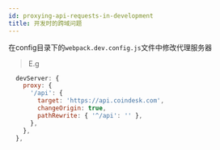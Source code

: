 ```yaml
---
id: proxying-api-requests-in-development
title: 开发时的跨域问题
---
```


在config目录下的`webpack.dev.config.js`文件中修改代理服务器
> E.g

```javascript
  devServer: {
    proxy: {
      '/api': {
        target: 'https://api.coindesk.com',
        changeOrigin: true,
        pathRewrite: { '^/api': '' },
      },
    },
  },
```